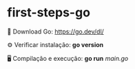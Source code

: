 # first-steps-go

:round_pushpin: Download Go:
https://go.dev/dl/

:gear: Verificar instalação:
**go version**

 
:desktop_computer: Compilação e execução: **go run** *main.go*
